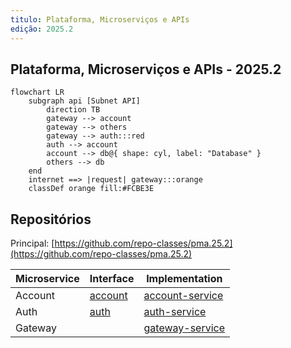 ```yaml
---
titulo: Plataforma, Microserviços e APIs
edição: 2025.2
---
```


## Plataforma, Microserviços e APIs - 2025.2

``` mermaid
flowchart LR
    subgraph api [Subnet API]
        direction TB
        gateway --> account
        gateway --> others
        gateway --> auth:::red
        auth --> account
        account --> db@{ shape: cyl, label: "Database" }
        others --> db
    end
    internet ==> |request| gateway:::orange
    classDef orange fill:#FCBE3E
```

## Repositórios

Principal: 
[https://github.com/repo-classes/pma.25.2](https://github.com/repo-classes/pma.25.2)

| Microservice | Interface | Implementation |
|-|-|-|
| Account | [account](https://github.com/repo-classes/pma252.account) | [account-service](https://github.com/repo-classes/pma252.account-service) |
| Auth | [auth](https://github.com/repo-classes/pma252.auth) | [auth-service](https://github.com/repo-classes/pma252.auth-service) |
| Gateway |  | [gateway-service](https://github.com/repo-classes/pma252.gateway-service) |
